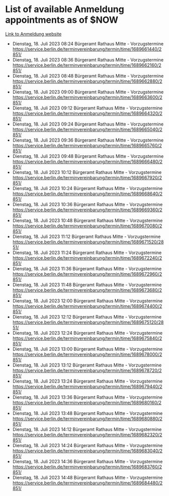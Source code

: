 # List of available Anmeldung appointments as of $NOW
[Link to Anmeldung website](https://service.berlin.de/terminvereinbarung/termin/tag.php?termin=1&anliegen[]=120686&dienstleisterlist=122210,122217,327316,122219,327312,122227,327314,122231,327346,122243,327348,122254,122252,329742,122260,329745,122262,329748,122271,327278,122273,327274,122277,327276,330436,122280,327294,122282,327290,122284,327292,122291,327270,122285,327266,122286,327264,122296,327268,150230,329760,122297,327286,122294,327284,122312,329763,122314,329775,122304,327330,122311,327334,122309,327332,317869,122281,327352,122279,329772,122283,122276,327324,122274,327326,122267,329766,122246,327318,122251,327320,122257,327322,122208,327298,122226,327300&herkunft=http%3A%2F%2Fservice.berlin.de%2Fdienstleistung%2F120686%2F)
- Dienstag, 18. Juli 2023 08:24 Bürgeramt Rathaus Mitte - Vorzugstermine https://service.berlin.de/terminvereinbarung/termin/time/1689661440/2851/
- Dienstag, 18. Juli 2023 08:36 Bürgeramt Rathaus Mitte - Vorzugstermine https://service.berlin.de/terminvereinbarung/termin/time/1689662160/2851/
- Dienstag, 18. Juli 2023 08:48 Bürgeramt Rathaus Mitte - Vorzugstermine https://service.berlin.de/terminvereinbarung/termin/time/1689662880/2851/
- Dienstag, 18. Juli 2023 09:00 Bürgeramt Rathaus Mitte - Vorzugstermine https://service.berlin.de/terminvereinbarung/termin/time/1689663600/2851/
- Dienstag, 18. Juli 2023 09:12 Bürgeramt Rathaus Mitte - Vorzugstermine https://service.berlin.de/terminvereinbarung/termin/time/1689664320/2851/
- Dienstag, 18. Juli 2023 09:24 Bürgeramt Rathaus Mitte - Vorzugstermine https://service.berlin.de/terminvereinbarung/termin/time/1689665040/2851/
- Dienstag, 18. Juli 2023 09:36 Bürgeramt Rathaus Mitte - Vorzugstermine https://service.berlin.de/terminvereinbarung/termin/time/1689665760/2851/
- Dienstag, 18. Juli 2023 09:48 Bürgeramt Rathaus Mitte - Vorzugstermine https://service.berlin.de/terminvereinbarung/termin/time/1689666480/2851/
- Dienstag, 18. Juli 2023 10:12 Bürgeramt Rathaus Mitte - Vorzugstermine https://service.berlin.de/terminvereinbarung/termin/time/1689667920/2851/
- Dienstag, 18. Juli 2023 10:24 Bürgeramt Rathaus Mitte - Vorzugstermine https://service.berlin.de/terminvereinbarung/termin/time/1689668640/2851/
- Dienstag, 18. Juli 2023 10:36 Bürgeramt Rathaus Mitte - Vorzugstermine https://service.berlin.de/terminvereinbarung/termin/time/1689669360/2851/
- Dienstag, 18. Juli 2023 10:48 Bürgeramt Rathaus Mitte - Vorzugstermine https://service.berlin.de/terminvereinbarung/termin/time/1689670080/2851/
- Dienstag, 18. Juli 2023 11:12 Bürgeramt Rathaus Mitte - Vorzugstermine https://service.berlin.de/terminvereinbarung/termin/time/1689671520/2851/
- Dienstag, 18. Juli 2023 11:24 Bürgeramt Rathaus Mitte - Vorzugstermine https://service.berlin.de/terminvereinbarung/termin/time/1689672240/2851/
- Dienstag, 18. Juli 2023 11:36 Bürgeramt Rathaus Mitte - Vorzugstermine https://service.berlin.de/terminvereinbarung/termin/time/1689672960/2851/
- Dienstag, 18. Juli 2023 11:48 Bürgeramt Rathaus Mitte - Vorzugstermine https://service.berlin.de/terminvereinbarung/termin/time/1689673680/2851/
- Dienstag, 18. Juli 2023 12:00 Bürgeramt Rathaus Mitte - Vorzugstermine https://service.berlin.de/terminvereinbarung/termin/time/1689674400/2851/
- Dienstag, 18. Juli 2023 12:12 Bürgeramt Rathaus Mitte - Vorzugstermine https://service.berlin.de/terminvereinbarung/termin/time/1689675120/2851/
- Dienstag, 18. Juli 2023 12:24 Bürgeramt Rathaus Mitte - Vorzugstermine https://service.berlin.de/terminvereinbarung/termin/time/1689675840/2851/
- Dienstag, 18. Juli 2023 13:00 Bürgeramt Rathaus Mitte - Vorzugstermine https://service.berlin.de/terminvereinbarung/termin/time/1689678000/2851/
- Dienstag, 18. Juli 2023 13:12 Bürgeramt Rathaus Mitte - Vorzugstermine https://service.berlin.de/terminvereinbarung/termin/time/1689678720/2851/
- Dienstag, 18. Juli 2023 13:24 Bürgeramt Rathaus Mitte - Vorzugstermine https://service.berlin.de/terminvereinbarung/termin/time/1689679440/2851/
- Dienstag, 18. Juli 2023 13:36 Bürgeramt Rathaus Mitte - Vorzugstermine https://service.berlin.de/terminvereinbarung/termin/time/1689680160/2851/
- Dienstag, 18. Juli 2023 13:48 Bürgeramt Rathaus Mitte - Vorzugstermine https://service.berlin.de/terminvereinbarung/termin/time/1689680880/2851/
- Dienstag, 18. Juli 2023 14:12 Bürgeramt Rathaus Mitte - Vorzugstermine https://service.berlin.de/terminvereinbarung/termin/time/1689682320/2851/
- Dienstag, 18. Juli 2023 14:24 Bürgeramt Rathaus Mitte - Vorzugstermine https://service.berlin.de/terminvereinbarung/termin/time/1689683040/2851/
- Dienstag, 18. Juli 2023 14:36 Bürgeramt Rathaus Mitte - Vorzugstermine https://service.berlin.de/terminvereinbarung/termin/time/1689683760/2851/
- Dienstag, 18. Juli 2023 14:48 Bürgeramt Rathaus Mitte - Vorzugstermine https://service.berlin.de/terminvereinbarung/termin/time/1689684480/2851/
